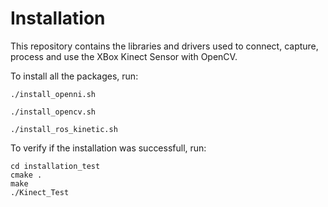 # Installation

This repository contains the libraries and drivers used to connect, capture, process and use the XBox Kinect Sensor with OpenCV.

To install all the packages, run:

```
./install_openni.sh
```

```
./install_opencv.sh
```

```
./install_ros_kinetic.sh
```

To verify if the installation was successfull, run:

```
cd installation_test
cmake .
make
./Kinect_Test
```

